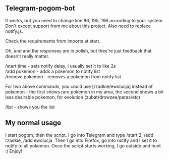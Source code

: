 ## Telegram-pogom-bot

It works, but you need to change line 86, 195, 196 according to your system. Don't except support from me about this project. Also need to replace notify.js.

Check the requirements from imports at start.

Oh, and and the responses are in polish, but they're just feedback that doesn't really matter.

/start time - sets notify delay, i usually set it to like 2s    
/add pokemon - adds a pokemon to notify list    
/remove pokemon - removes a pokemon from notify list

For two above commands, you could use [rzadkie/ewolucja] instead of pokemon - the first shows rare pokemon in my area, the second shows a bit less desirable pokemon, for evolution (zubat/drowzee/paras/etc)

/list - shows you the list

## My normal usage

I start pogom, then the script. I go into Telegram and type /start 2, /add rzadkie, /add ewolucja. Then I go into Firefox, go into notify and I set it to notify to all pokemon. Once the script starts working, I go outside and hunt :) Enjoy!
